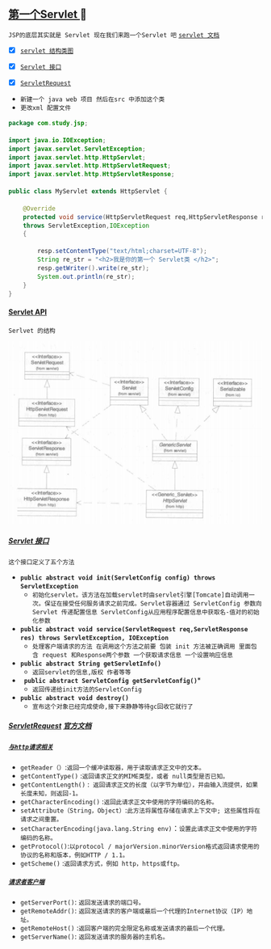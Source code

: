 [第一个Servlet ](#top) <span id="top"></span>  	:maple_leaf:
-----
`JSP的底层其实就是 Servlet 现在我们来跑一个Servlet 吧` [`servlet 文档`](https://docs.oracle.com/cd/E17802_01/products/products/servlet/2.1/api/packages.html)

- [x] [`servlet 结构类图`](#servletapi)
- [x] [`Servlet 接口`](#interface)
- [x] [`ServletRequest`](#servletrequest)


* `新建一个 java web 项目 然后在src 中添加这个类`
* `更改xml 配置文件`
```JAVA
package com.study.jsp;

import java.io.IOException;
import javax.servlet.ServletException;
import javax.servlet.http.HttpServlet;
import javax.servlet.http.HttpServletRequest;
import javax.servlet.http.HttpServletResponse;

public class MyServlet extends HttpServlet {

	@Override
	protected void service(HttpServletRequest req,HttpServletResponse resp)
	throws ServletException,IOException
	{
		
		resp.setContentType("text/html;charset=UTF-8");
		String re_str = "<h2>我是你的第一个 Servlet类 </h2>";
		resp.getWriter().write(re_str);
		System.out.println(re_str);
	}
}
```
#### [Servlet API](#servletapi) <span id="servletapi"></span> 
`Serlvet 的结构`

![图片](/Image/Servlet.png)

##### [Servlet 接口](#interface) <span id="interface"></span> 
`这个接口定义了五个方法`
* **`public abstract void init(ServletConfig config) throws ServletException`** 
	* `初始化servlet。该方法在加载servlet时由servlet引擎[Tomcate]自动调用一次。保证在接受任何服务请求之前完成。Servlet容器通过 ServletConfig 参数向Servlet 传递配置信息 ServletConfig从应用程序配置信息中获取名-值对的初始化参数`
* **`public abstract void service(ServletRequest req,ServletResponse res) throws ServletException, IOException`**
	* `处理客户端请求的方法 在调用这个方法之前要 包装 init 方法被正确调用 里面包含 request 和Response两个参数 一个获取请求信息 一个设置响应信息`
* **`public abstract String getServletInfo()`**
	* `返回servlet的信息,版权 作者等等`
* **` public abstract ServletConfig getServletConfig()`***
	* `返回传递给init方法的ServletConfig`
* **`public abstract void destroy()`**
	* `宣布这个对象已经完成使命,接下来静静等待gc回收它就行了`
##### [ServletRequest](#servletrequest) <span id="servletrequest"></span>[官方文档](http://tomcat.apache.org/tomcat-5.5-doc/servletapi/javax/servlet/ServletRequest.html)
##### [`与http请求相关`](#httpRequestforservlet)
* `getReader（）`:`返回一个缓冲读取器，用于读取请求正文中的文本。`
* `getContentType()` :`返回请求正文的MIME类型，或者 null类型是否已知。`	
* `getContentLength()` :` 返回请求正文的长度（以字节为单位），并由输入流提供，如果长度未知，则返回-1。`
* `getCharacterEncoding()` :`返回此请求正文中使用的字符编码的名称。`
* `setAttribute（String，Object）`:`此方法将属性存储在请求上下文中; 这些属性将在请求之间重置。`
* `setCharacterEncoding(java.lang.String env)`：`设置此请求正文中使用的字符编码的名称。`
* `getProtocol()`:`以protocol / majorVersion.minorVersion格式返回请求使用的协议的名称和版本，例如HTTP / 1.1。`
* `getScheme()` :`返回请求方式，例如 http，https或ftp。`
##### [`请求者客户端`](#httpclientforservlet)
* `getServerPort()`: `返回发送请求的端口号。`
* `getRemoteAddr()`: `返回发送请求的客户端或最后一个代理的Internet协议（IP）地址。`
* `getRemoteHost()` :`返回客户端的完全限定名称或发送请求的最后一个代理。`
* `getServerName()`: `返回发送请求的服务器的主机名。`
